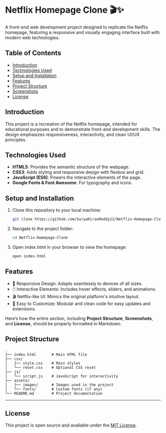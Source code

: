 
# Netflix Homepage Clone 🎬✨

A front-end web development project designed to replicate the Netflix homepage, featuring a responsive and visually engaging interface built with modern web technologies.

## Table of Contents

- [Introduction](#introduction)
- [Technologies Used](#technologies-used)
- [Setup and Installation](#setup-and-installation)
- [Features](#features)
- [Project Structure](#project-structure)
- [Screenshots](#screenshots)
- [License](#license)

## Introduction

This project is a recreation of the Netflix homepage, intended for educational purposes and to demonstrate front-end development skills. The design emphasizes responsiveness, interactivity, and clean UI/UX principles.

## Technologies Used

- **HTML5**: Provides the semantic structure of the webpage.
- **CSS3**: Adds styling and responsive design with flexbox and grid.
- **JavaScript (ES6)**: Powers the interactive elements of the page.
- **Google Fonts & Font Awesome**: For typography and icons.

## Setup and Installation

1. Clone this repository to your local machine:
   ```bash
   git clone https://github.com/SuryaKiranReddy12/Netflix-Homepage-Clone.git

2. Navigate to the project folder:
   ```bash
   cd Netflix-Homepage-Clone

3. Open index.html in your browser to view the homepage:
   ```bash
   open index.html
## Features
- 🎨 Responsive Design: Adapts seamlessly to devices of all sizes.
- 🖱️ Interactive Elements: Includes hover effects, sliders, and animations.
- 🎬 Netflix-like UI: Mimics the original platform's intuitive layout.
- 🔧 Easy to Customize: Modular and clean code for easy updates and extensions.

Here’s how the entire section, including **Project Structure**, **Screenshots**, and **License**, should be properly formatted in Markdown:

## Project Structure

```
.
├── index.html       # Main HTML file
├── css/
│   ├── style.css    # Main styles
│   └── reset.css    # Optional CSS reset
├── js/
│   └── script.js    # JavaScript for interactivity
├── assets/
│   ├── images/      # Images used in the project
│   └── fonts/       # Custom fonts (if any)
└── README.md        # Project documentation
```

---

## License

This project is open source and available under the [MIT License](LICENSE).
